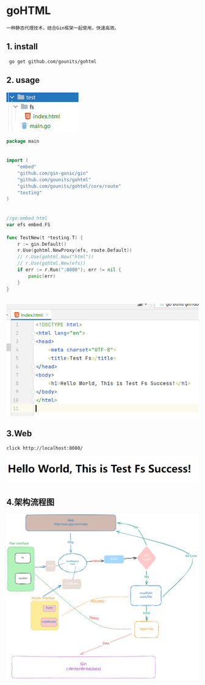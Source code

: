 # goHTML

    一种静态代理技术，结合Gin框架一起使用，快速高效。

## 1. install
     go get github.com/gounits/gohtml

## 2. usage

![img.png](img/img.png)

```go
package main


import (
	"embed"
	"github.com/gin-gonic/gin"
	"github.com/gounits/gohtml"
	"github.com/gounits/gohtml/core/route"
	"testing"
)


//go:embed html
var efs embed.FS

func TestNew(t *testing.T) {
	r := gin.Default()
	r.Use(gohtml.NewProxy(efs, route.Default))
	// r.Use(gohtml.New("html"))
	// r.Use(gohtml.New(efs))
	if err := r.Run(":8080"); err != nil {
		panic(err)
	}
}



```

![img_2.png](img/img_2.png)
## 3.Web
    click http://localhost:8080/

![img_1.png](img/img_1.png)


## 4.架构流程图
![架构流程图](img/%E6%B5%81%E7%A8%8B%E5%9B%BE.svg)